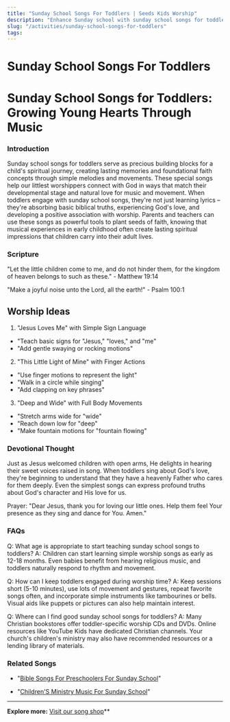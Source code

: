 ```yaml
---
title: "Sunday School Songs For Toddlers | Seeds Kids Worship"
description: "Enhance Sunday school with sunday school songs for toddlers that teach faith through music. Educational worship resources for children."
slug: "/activities/sunday-school-songs-for-toddlers"
tags:
---
```


# Sunday School Songs For Toddlers

# Sunday School Songs for Toddlers: Growing Young Hearts Through Music

### Introduction
Sunday school songs for toddlers serve as precious building blocks for a child's spiritual journey, creating lasting memories and foundational faith concepts through simple melodies and movements. These special songs help our littlest worshippers connect with God in ways that match their developmental stage and natural love for music and movement. When toddlers engage with sunday school songs, they're not just learning lyrics – they're absorbing basic biblical truths, experiencing God's love, and developing a positive association with worship. Parents and teachers can use these songs as powerful tools to plant seeds of faith, knowing that musical experiences in early childhood often create lasting spiritual impressions that children carry into their adult lives.

### Scripture
"Let the little children come to me, and do not hinder them, for the kingdom of heaven belongs to such as these." - Matthew 19:14

"Make a joyful noise unto the Lord, all the earth!" - Psalm 100:1

## Worship Ideas
1. "Jesus Loves Me" with Simple Sign Language
- "Teach basic signs for "Jesus," "loves," and "me"
- "Add gentle swaying or rocking motions"

2. "This Little Light of Mine" with Finger Actions
- "Use finger motions to represent the light"
- "Walk in a circle while singing"
- "Add clapping on key phrases"

3. "Deep and Wide" with Full Body Movements
- "Stretch arms wide for "wide"
- "Reach down low for "deep"
- "Make fountain motions for "fountain flowing"

### Devotional Thought
Just as Jesus welcomed children with open arms, He delights in hearing their sweet voices raised in song. When toddlers sing about God's love, they're beginning to understand that they have a heavenly Father who cares for them deeply. Even the simplest songs can express profound truths about God's character and His love for us.

Prayer: "Dear Jesus, thank you for loving our little ones. Help them feel Your presence as they sing and dance for You. Amen."

### FAQs

Q: What age is appropriate to start teaching sunday school songs to toddlers?
A: Children can start learning simple worship songs as early as 12-18 months. Even babies benefit from hearing religious music, and toddlers naturally respond to rhythm and movement.

Q: How can I keep toddlers engaged during worship time?
A: Keep sessions short (5-10 minutes), use lots of movement and gestures, repeat favorite songs often, and incorporate simple instruments like tambourines or bells. Visual aids like puppets or pictures can also help maintain interest.

Q: Where can I find good sunday school songs for toddlers?
A: Many Christian bookstores offer toddler-specific worship CDs and DVDs. Online resources like YouTube Kids have dedicated Christian channels. Your church's children's ministry may also have recommended resources or a lending library of materials.

### Related Songs

- "[Bible Songs For Preschoolers For Sunday School](/activities/bible-songs-for-preschoolers-for-sunday-school/)"

- "[Children'S Ministry Music For Sunday School](/activities/children-s-ministry-music-for-sunday-school/)"

---

**Explore more:** [Visit our song shop](https://seedskidsworship.com/shop)**

<!-- Schema Markup -->
<script type="application/ld+json">
{
  "@context": "https://schema.org",
  "@type": "MusicRecording",
  "name": "Sunday School Songs For Toddlers",
  "byArtist": {
    "@type": "MusicGroup",
    "name": "Seeds Kids Worship"
  },
  "isFamilyFriendly": true,
  "url": "https://seedskidsworship.com/activities/sunday-school-songs-for-toddlers/"
}
</script>